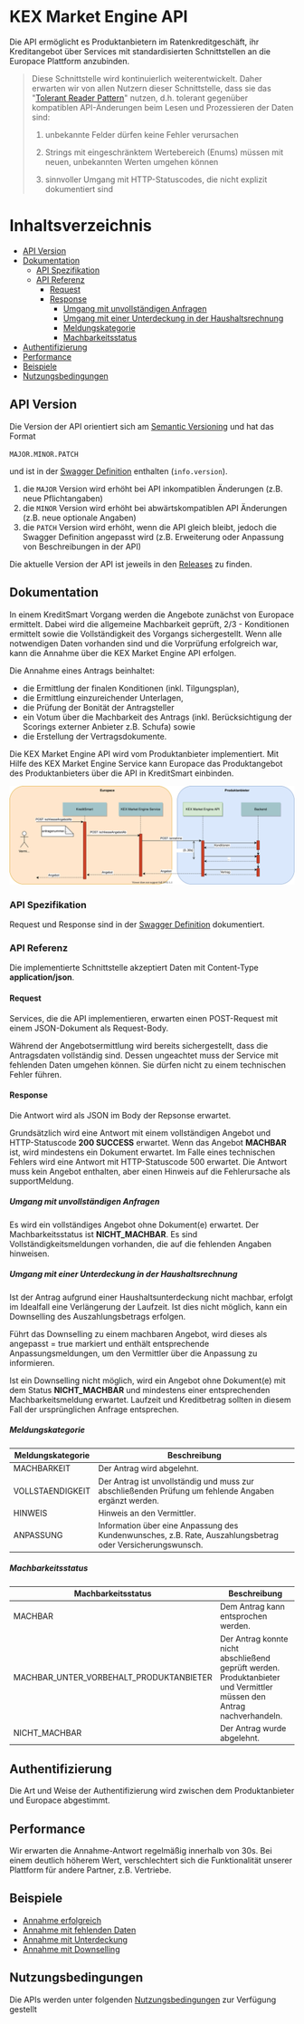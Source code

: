 # KEX Market Engine API

Die API ermöglicht es Produktanbietern im Ratenkreditgeschäft, ihr Kreditangebot über Services mit standardisierten Schnittstellen an die Europace Plattform anzubinden.

> Diese Schnittstelle wird kontinuierlich weiterentwickelt. Daher erwarten wir 
> von allen Nutzern dieser Schnittstelle, dass sie das "[Tolerant Reader Pattern](https://martinfowler.com/bliki/TolerantReader.html)" nutzen, d.h. 
> tolerant gegenüber kompatiblen API-Änderungen beim Lesen und Prozessieren der Daten sind:
>
> 1. unbekannte Felder dürfen keine Fehler verursachen
>
> 2. Strings mit eingeschränktem Wertebereich (Enums) müssen mit neuen, unbekannten Werten umgehen können
>
> 3. sinnvoller Umgang mit HTTP-Statuscodes, die nicht explizit dokumentiert sind  
>

<!-- https://opensource.zalando.com/restful-api-guidelines/#108 -->

# Inhaltsverzeichnis

* [API Version](#api-version)
* [Dokumentation](#dokumentation)
  * [API Spezifikation](#api-spezifikation)
  * [API Referenz](#api-referenz)
    * [Request](#request)
    * [Response](#response)
      * [Umgang mit unvollständigen Anfragen](#umgang-mit-unvollst%C3%A4ndigen-anfragen)
      * [Umgang mit einer Unterdeckung in der Haushaltsrechnung](#umgang-mit-einer-unterdeckung-in-der-haushaltsrechnung)
      * [Meldungskategorie](#meldungskategorie)
      * [Machbarkeitsstatus](#machbarkeitsstatus)
* [Authentifizierung](#authentifizierung)
* [Performance](#performance)
* [Beispiele](#beispiele)
* [Nutzungsbedingungen](#nutzungsbedingungen)

## API Version

Die Version der API orientiert sich am [Semantic Versioning](https://semver.org/) und hat das Format

`MAJOR.MINOR.PATCH`

und ist in der [Swagger Definition](https://github.com/europace/kex-market-engine-api/blob/master/swagger.yml) enthalten (`info.version`).

1. die `MAJOR` Version wird erhöht bei API inkompatiblen Änderungen (z.B. neue Pflichtangaben)
2. die `MINOR` Version wird erhöht bei abwärtskompatiblen API Änderungen (z.B. neue optionale Angaben)
3. die `PATCH` Version wird erhöht, wenn die API gleich bleibt, jedoch die Swagger Definition angepasst wird (z.B. Erweiterung oder Anpassung von Beschreibungen in der API)

Die aktuelle Version der API ist jeweils in den [Releases](https://github.com/europace/kex-market-engine-api/releases) zu finden.

## Dokumentation

In einem KreditSmart Vorgang werden die Angebote zunächst von Europace ermittelt. Dabei wird die allgemeine Machbarkeit geprüft, 2/3 - Konditionen ermittelt sowie die Vollständigkeit des Vorgangs sichergestellt. 
Wenn alle notwendigen Daten vorhanden sind und die Vorprüfung erfolgreich war, kann die Annahme über die KEX Market Engine API erfolgen.  

Die Annahme eines Antrags beinhaltet: 
- die Ermittlung der finalen Konditionen (inkl. Tilgungsplan),
- die Ermittlung einzureichender Unterlagen, 
- die Prüfung der Bonität der Antragsteller 
- ein Votum über die Machbarkeit des Antrags (inkl. Berücksichtigung der Scorings externer Anbieter z.B. Schufa) sowie
- die Erstellung der Vertragsdokumente.

Die KEX Market Engine API wird vom Produktanbieter implementiert. Mit Hilfe des KEX Market Engine Service kann Europace das Produktangebot des Produktanbieters über die API in KreditSmart einbinden.  
 
![](KEX%20Market%20Engine%20API%20Annahme%20Sequenzdiagramm.svg)

### API Spezifikation

Request und Response sind in der [Swagger Definition](https://github.com/europace/kex-market-engine-api/blob/master/swagger.yml) dokumentiert.

### API Referenz

Die implementierte Schnittstelle akzeptiert Daten mit Content-Type **application/json**.  

#### Request

Services, die die API implementieren, erwarten einen POST-Request mit einem JSON-Dokument als Request-Body.

Während der Angebotsermittlung wird bereits sichergestellt, dass die Antragsdaten vollständig sind. Dessen ungeachtet muss der Service mit fehlenden Daten umgehen können. Sie dürfen nicht zu einem technischen Fehler führen. 

#### Response

Die Antwort wird als JSON im Body der Repsonse erwartet.

Grundsätzlich wird eine Antwort mit einem vollständigen Angebot und HTTP-Statuscode **200 SUCCESS** erwartet. Wenn das Angebot **MACHBAR** ist, wird mindestens ein Dokument erwartet.
Im Falle eines technischen Fehlers wird eine Antwort mit HTTP-Statuscode 500 erwartet. Die Antwort muss kein Angebot enthalten, aber einen Hinweis auf die Fehlerursache als supportMeldung.

##### Umgang mit unvollständigen Anfragen

Es wird ein vollständiges Angebot ohne Dokument(e) erwartet. Der Machbarkeitsstatus ist **NICHT_MACHBAR**. Es sind Vollständigkeitsmeldungen vorhanden, die auf die fehlenden Angaben hinweisen.

##### Umgang mit einer Unterdeckung in der Haushaltsrechnung

Ist der Antrag aufgrund einer Haushaltsunterdeckung nicht machbar, erfolgt im Idealfall eine Verlängerung der Laufzeit. Ist dies nicht möglich, kann ein Downselling des Auszahlungsbetrags erfolgen.

Führt das Downselling zu einem machbaren Angebot, wird dieses als angepasst = true markiert und enthält entsprechende Anpassungsmeldungen, um den Vermittler über die Anpassung zu informieren. 

Ist ein Downselling nicht möglich, wird ein Angebot ohne Dokument(e) mit dem Status **NICHT_MACHBAR** und mindestens einer entsprechenden Machbarkeitsmeldung erwartet. Laufzeit und Kreditbetrag sollten in diesem Fall der ursprünglichen Anfrage entsprechen.

##### Meldungskategorie

| Meldungskategorie  | Beschreibung |
|--------|--------|
| MACHBARKEIT | Der Antrag wird abgelehnt. | 
| VOLLSTAENDIGKEIT | Der Antrag ist unvollständig und muss zur abschließenden Prüfung um fehlende Angaben ergänzt werden. | 
| HINWEIS | Hinweis an den Vermittler. | 
| ANPASSUNG | Information über eine Anpassung des Kundenwunsches, z.B. Rate, Auszahlungsbetrag oder Versicherungswunsch. | 

##### Machbarkeitsstatus

| Machbarkeitsstatus  | Beschreibung |
|--------|--------|
| MACHBAR | Dem Antrag kann entsprochen werden. | 
| MACHBAR_UNTER_VORBEHALT_PRODUKTANBIETER | Der Antrag konnte nicht abschließend geprüft werden. Produktanbieter und Vermittler müssen den Antrag nachverhandeln.| 
| NICHT_MACHBAR | Der Antrag wurde abgelehnt. | 

## Authentifizierung

Die Art und Weise der Authentifizierung wird zwischen dem Produktanbieter und Europace abgestimmt. 

## Performance

Wir erwarten die Annahme-Antwort regelmäßig innerhalb von 30s. Bei einem deutlich höherem Wert, verschlechtert sich die Funktionalität unserer Plattform für andere Partner, z.B. Vertriebe.

## Beispiele

* [Annahme erfolgreich](https://github.com/europace/kex-market-engine-api/blob/master/beispiele/example-annahme-erfolgreich.md)
* [Annahme mit fehlenden Daten](https://github.com/europace/kex-market-engine-api/blob/master/beispiele/example-annahme-mit-fehlenden-daten.md)
* [Annahme mit Unterdeckung](https://github.com/europace/kex-market-engine-api/blob/master/beispiele/example-annahme-mit-unterdeckung.md)
* [Annahme mit Downselling](https://github.com/europace/kex-market-engine-api/blob/master/beispiele/example-annahme-mit-downselling.md)

## Nutzungsbedingungen
Die APIs werden unter folgenden [Nutzungsbedingungen](https://developer.europace.de/terms/) zur Verfügung gestellt
